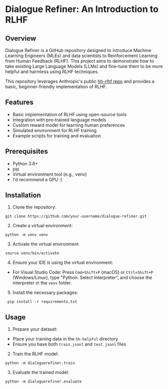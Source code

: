 # Dialogue Refiner: An Introduction to RLHF

## Overview

Dialogue Refiner is a GitHub repository designed to introduce Machine Learning Engineers (MLEs) and data scientists to Reinforcement Learning from Human Feedback (RLHF). This project aims to demonstrate how to take existing Large Language Models (LLMs) and fine-tune them to be more helpful and harmless using RLHF techniques.

This repository leverages Anthropic's public [hh-rlhf repo](https://github.com/anthropics/hh-rlhf/tree/master) and provides a basic, beginner-friendly implementation of RLHF.

## Features

- Basic implementation of RLHF using open-source tools
- Integration with pre-trained language models
- Custom reward model for learning human preferences
- Simulated environment for RLHF training
- Example scripts for training and evaluation

## Prerequisites

- Python 3.8+
- pip
- Virtual environment tool (e.g., venv)
- I'd recommend a GPU :)

## Installation

1. Clone the repository:

```git clone https://github.com/your-username/dialogue-refiner.git```

2. Create a virtual environment:

```python -m venv venv```

3. Activate the virtual environment

```source venv/bin/activate```

4. Ensure your IDE is using the virtual environment:
- For Visual Studio Code: Press `Cmd+Shift+P` (macOS) or `Ctrl+Shift+P` (Windows/Linux), type "Python: Select Interpreter", and choose the interpreter in the `venv` folder.

5. Install the necessary packages:

``` pip install -r requirements.txt```

## Usage

1. Prepare your dataset:
- Place your training data in the `hh-helpful` directory
- Ensure you have both `train.jsonl` and `test.jsonl` files

2. Train the RLHF model:

```python -m dialoguerefiner.train```

3. Evaluate the trained model:

```python -m dialoguerefiner.evaluate```